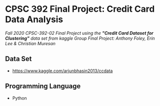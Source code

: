 # CPSC 392 Final Project: Credit Card Data Analysis
*Fall 2020 CPSC-392-02 Final Project using the **"Credit Card Dataset for Clustering"** data set from kaggle*
*Group Final Project: Anthony Foley, Erin Lee & Christian Muresan*

## Data Set
- https://www.kaggle.com/arjunbhasin2013/ccdata

## Programming Language
- Python

